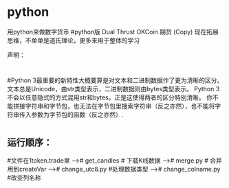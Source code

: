 # python
用python来做数字货币
#python版 Dual Thrust OKCoin 期货  (Copy)
现在拓展思维，不单单是道氏理论，更多来用于整体的学习

声明：

#
#Python 3最重要的新特性大概要算是对文本和二进制数据作了更为清晰的区分。文本总是Unicode，由str类型表示，二进制数据则由bytes类型表示。
Python 3不会以任意隐式的方式混用str和bytes，正是这使得两者的区分特别清晰。
你不能拼接字符串和字节包，也无法在字节包里搜索字符串（反之亦然），也不能将字符串传入参数为字节包的函数（反之亦然）.
#

## 运行顺序：
#文件在1token.trade里
--># get_candles # 下载K线数据
--># merge.py # 合并用到createVar
--># change_utc8.py #处理数据类型
--># change_colname.py #改变列名称

